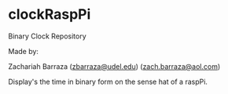 # clockRaspPi

Binary Clock Repository

Made by:

Zachariah Barraza (zbarraza@udel.edu) (zach.barraza@aol.com)

Display's the time in binary form on the sense hat of a raspPi.
